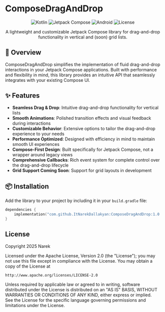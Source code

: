 # ComposeDragAndDrop

<div align="center">

![Kotlin](https://img.shields.io/badge/kotlin-%237F52FF.svg?style=for-the-badge&logo=kotlin&logoColor=white)
![Jetpack Compose](https://img.shields.io/badge/Jetpack%20Compose-4285F4.svg?style=for-the-badge&logo=jetpack-compose&logoColor=white)
![Android](https://img.shields.io/badge/Android-3DDC84?style=for-the-badge&logo=android&logoColor=white)
![License](https://img.shields.io/badge/License-Apache_2.0-blue.svg?style=for-the-badge)

A lightweight and customizable Jetpack Compose library for drag-and-drop functionality in vertical and (soon) grid lists.

</div>

## 🚀 Overview

ComposeDragAndDrop simplifies the implementation of fluid drag-and-drop interactions in your Jetpack Compose applications. Built with performance and flexibility in mind, this library provides an intuitive API that seamlessly integrates with your existing Compose UI.

## ✨ Features

- **Seamless Drag & Drop**: Intuitive drag-and-drop functionality for vertical lists
- **Smooth Animations**: Polished transition effects and visual feedback during interactions
- **Customizable Behavior**: Extensive options to tailor the drag-and-drop experience to your needs
- **Performance Optimized**: Designed with efficiency in mind to maintain smooth UI experiences
- **Compose-First Design**: Built specifically for Jetpack Compose, not a wrapper around legacy views
- **Comprehensive Callbacks**: Rich event system for complete control over the drag-and-drop lifecycle
- **Grid Support Coming Soon**: Support for grid layouts in development

## 📦 Installation

Add the library to your project by including it in your `build.gradle` file:

```kotlin
dependencies {
    implementation("com.github.ItNarekDallakyan:ComposeDragAndDrop:1.0.0")
}
```

## License

Copyright 2025 Narek

Licensed under the Apache License, Version 2.0 (the "License");
you may not use this file except in compliance with the License.
You may obtain a copy of the License at

    http://www.apache.org/licenses/LICENSE-2.0

Unless required by applicable law or agreed to in writing, software
distributed under the License is distributed on an "AS IS" BASIS,
WITHOUT WARRANTIES OR CONDITIONS OF ANY KIND, either express or implied.
See the License for the specific language governing permissions and
limitations under the License.
```
